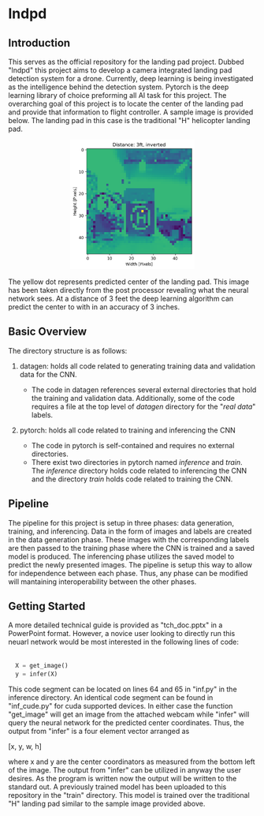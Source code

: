 # lndpd
## Introduction
This serves as the official repository for the landing pad project. Dubbed "lndpd" this project aims to develop a camera integrated landing pad detection system for a drone. Currently, deep learning is being investigated as the intelligence behind the detection system. Pytorch is the deep learning library of choice preforming all AI task for this project. The overarching goal of this project is to locate the center of the landing pad and provide that information to flight controller. A sample image is provided below. The landing pad in this case is the traditional "H" helicopter landing pad.
<p align="center">
  <img src="https://github.com/lscharck/lndpd/blob/main/sample.png" width=50% height=50% />
</p>

The yellow dot represents predicted center of the landing pad. This image has been taken directly from the post processor revealing what the neural network sees. At a distance of 3 feet the deep learning algorithm can predict the center to with in an accuracy of 3 inches.

## Basic Overview 
The directory structure is as follows:

1. datagen: holds all code related to generating training data and validation data for the CNN.
   - The code in datagen references several external directories that hold the training and validation data. Additionally, some of the code requires a file at the top level of *datagen* directory for the "*real data*" labels.

2. pytorch: holds all code related to training and inferencing the CNN
   - The code in pytorch is self-contained and requires no external directories.
   - There exist two directories in pytorch named *inference* and *train*. The *inference* directory holds code related to inferencing the CNN and the directory *train* holds code related to training the CNN.
  
 ## Pipeline
 The pipeline for this project is setup in three phases: data generation, training, and inferencing. Data in the form of images and labels are created in the data generation phase. These images with the corresponding labels are then passed to the training phase where the CNN is trained and a saved model is produced. The inferencing phase utilizes the saved model to predict the newly presented images. The pipeline is setup this way to allow for independence between each phase. Thus, any phase can be modified will mantaining interoperability between the other phases.
 
 ## Getting Started
A more detailed technical guide is provided as "tch_doc.pptx" in a PowerPoint format. However, a novice user looking to directly run this neuarl network would be most interested in the following lines of code:

```python

  X = get_image()
  y = infer(X)
```

This code segment can be located on lines 64 and 65 in "inf.py" in the inference directory. An identical code segment can be found in "inf_cude.py" for cuda supported devices. In either case the function "get_image" will get an image from the attached webcam while "infer" will query the neural network for the predicted center coordinates. Thus, the output from "infer" is a four element vector arranged as 

[x, y, w, h]

where x and y are the center coordinators as measured from the bottom left of the image. The output from "infer" can be utilized in anyway the user desires. As the program is written now the output will be written to the standard out. A previously trained model has been uploaded to this repository in the "train" directory. This model is trained over the traditional "H" landing pad similar to the sample image provided above.
